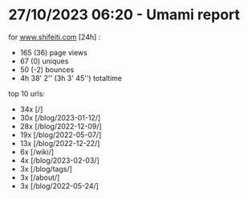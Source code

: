 # 27/10/2023 06:20 - Umami report
for www.shifeiti.com [24h] :

 - 165 (36) page views
 - 67 (0) uniques
 - 50 (-2) bounces
 - 4h 38' 2'' (3h 3' 45'') totaltime


top 10 urls:
 - 34x [/]
 - 30x [/blog/2023-01-12/]
 - 28x [/blog/2022-12-09/]
 - 19x [/blog/2022-05-07/]
 - 13x [/blog/2022-12-22/]
 - 6x [/wiki/]
 - 4x [/blog/2023-02-03/]
 - 3x [/blog/tags/]
 - 3x [/about/]
 - 3x [/blog/2022-05-24/]


